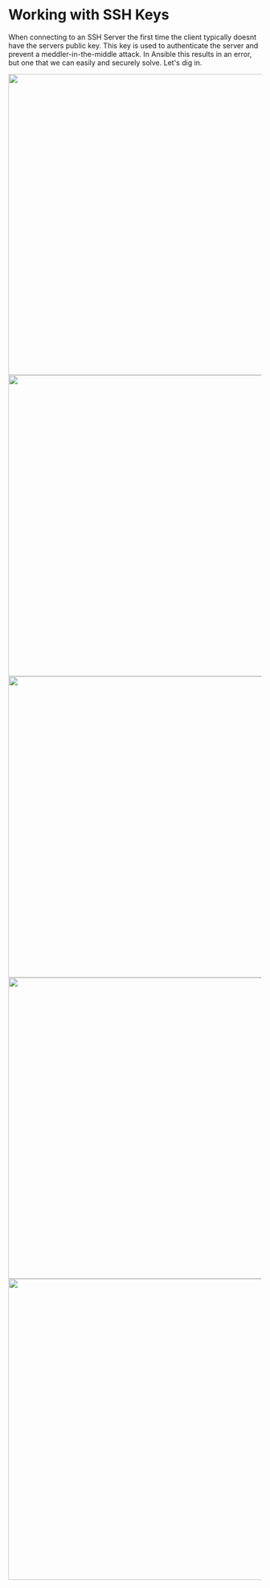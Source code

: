 # Working with SSH Keys

When connecting to an SSH Server the first time the client typically doesnt have the servers public key. This key is used to authenticate the server and prevent a meddler-in-the-middle attack. In Ansible this results in an error, but one that we can easily and securely solve. Let's dig in. 

<img src="/images/" alt="" width=600>
<img src="/images/" alt="" width=600>
<img src="/images/" alt="" width=600>
<img src="/images/" alt="" width=600>
<img src="/images/" alt="" width=600>


